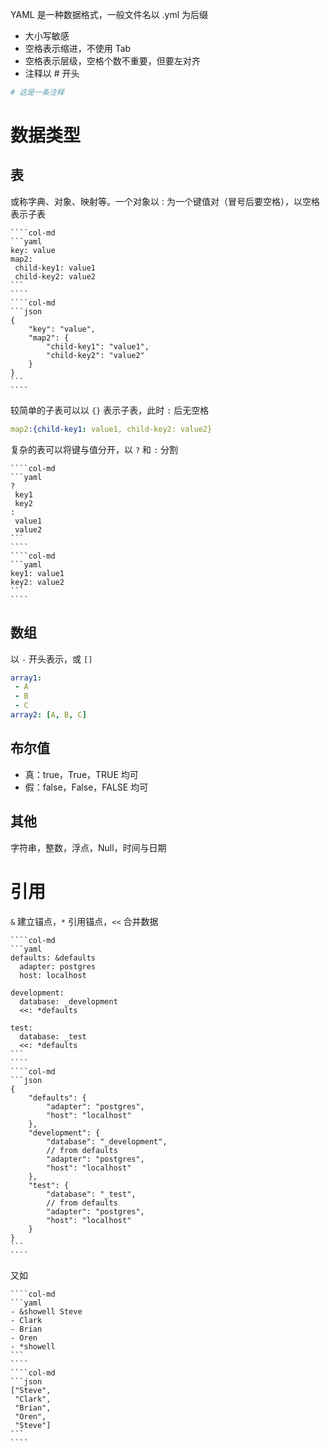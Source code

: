 YAML 是一种数据格式，一般文件名以 .yml 为后缀
* 大小写敏感
* 空格表示缩进，不使用 Tab
* 空格表示层级，空格个数不重要，但要左对齐
* 注释以 # 开头

```yaml
# 这是一条注释
```
# 数据类型
## 表

或称字典、对象、映射等。一个对象以 : 为一个键值对（冒号后要空格），以空格表示子表

`````col
````col-md
```yaml
key: value
map2: 
 child-key1: value1
 child-key2: value2
```
````
````col-md
```json
{
    "key": "value",
    "map2": {
        "child-key1": "value1",
        "child-key2": "value2"
    }
}
```
````
`````
较简单的子表可以以 `{}` 表示子表，此时 `:` 后无空格

```yaml
map2:{child-key1: value1, child-key2: value2}
```

复杂的表可以将键与值分开，以 `?` 和 `:` 分割

`````col
````col-md
```yaml
?
 key1
 key2
:
 value1
 value2
```
````
````col-md
```yaml
key1: value1
key2: value2
```
````
`````
## 数组

以 `-` 开头表示，或 `[]`

```yaml
array1:
 - A
 - B
 - C
array2: [A, B, C]
```
## 布尔值

* 真：true，True，TRUE 均可
* 假：false，False，FALSE 均可
## 其他

字符串，整数，浮点，Null，时间与日期
# 引用

`&` 建立锚点，`*` 引用锚点，`<<` 合并数据

`````col
````col-md
```yaml
defaults: &defaults
  adapter: postgres
  host: localhost

development:
  database: _development
  <<: *defaults

test:
  database: _test
  <<: *defaults
```
````
````col-md
```json
{
    "defaults": {
        "adapter": "postgres",
        "host": "localhost"
    },
    "development": {
        "database": "_development",
        // from defaults
        "adapter": "postgres",
        "host": "localhost"
    },
    "test": {
        "database": "_test",
        // from defaults
        "adapter": "postgres",
        "host": "localhost"
    }
}
```
````
`````

又如

`````col
````col-md
```yaml
- &showell Steve 
- Clark 
- Brian 
- Oren 
- *showell
```
````
````col-md
```json
["Steve", 
 "Clark", 
 "Brian", 
 "Oren", 
 "Steve"]
```
````
`````
